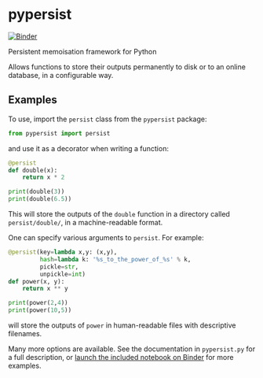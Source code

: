 # pypersist

[![Binder](https://mybinder.org/badge_logo.svg)](https://mybinder.org/v2/gh/mtorpey/pypersist/master?filepath=demo.ipynb)

Persistent memoisation framework for Python

Allows functions to store their outputs permanently to disk or to an online
database, in a configurable way.

## Examples
To use, import the `persist` class from the `pypersist` package:

```python
from pypersist import persist
```

and use it as a decorator when writing a function:

```python
@persist
def double(x):
    return x * 2

print(double(3))
print(double(6.5))
```

This will store the outputs of the `double` function in a directory called
`persist/double/`, in a machine-readable format.

One can specify various arguments to `persist`.  For example:

```python
@persist(key=lambda x,y: (x,y),
         hash=lambda k: '%s_to_the_power_of_%s' % k,
         pickle=str,
         unpickle=int)
def power(x, y):
    return x ** y

print(power(2,4))
print(power(10,5))
```

will store the outputs of `power` in human-readable files with descriptive
filenames.

Many more options are available.  See the documentation in `pypersist.py` for a
full description, or
[launch the included notebook on Binder](https://mybinder.org/v2/gh/mtorpey/pypersist/master?filepath=demo.ipynb)
for more examples.

